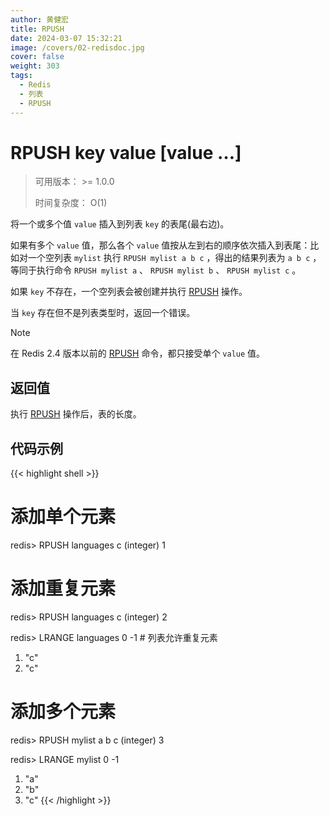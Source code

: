 ```yaml
---
author: 黄健宏
title: RPUSH
date: 2024-03-07 15:32:21
image: /covers/02-redisdoc.jpg
cover: false
weight: 303
tags:
  - Redis
  - 列表
  - RPUSH
---
```


# RPUSH key value [value …]

> 可用版本： >= 1.0.0
> 
> 时间复杂度： O(1)

将一个或多个值 `value` 插入到列表 `key` 的表尾(最右边)。

如果有多个 `value` 值，那么各个 `value` 值按从左到右的顺序依次插入到表尾：比如对一个空列表 `mylist` 执行 `RPUSH mylist a b c` ，得出的结果列表为 `a b c` ，等同于执行命令 `RPUSH mylist a` 、 `RPUSH mylist b` 、 `RPUSH mylist c` 。

如果 `key` 不存在，一个空列表会被创建并执行 [RPUSH](https://bookstack.xnzone.eu.org/02-redisdoc/03-list/03-rpush/) 操作。

当 `key` 存在但不是列表类型时，返回一个错误。

Note

在 Redis 2.4 版本以前的 [RPUSH](https://bookstack.xnzone.eu.org/02-redisdoc/03-list/03-rpush/) 命令，都只接受单个 `value` 值。

## 返回值

执行 [RPUSH](https://bookstack.xnzone.eu.org/02-redisdoc/03-list/03-rpush/) 操作后，表的长度。

## 代码示例

{{< highlight shell >}}
# 添加单个元素

redis> RPUSH languages c
(integer) 1

# 添加重复元素

redis> RPUSH languages c
(integer) 2

redis> LRANGE languages 0 -1 # 列表允许重复元素
1) "c"
2) "c"

# 添加多个元素

redis> RPUSH mylist a b c
(integer) 3

redis> LRANGE mylist 0 -1
1) "a"
2) "b"
3) "c"
{{< /highlight >}}